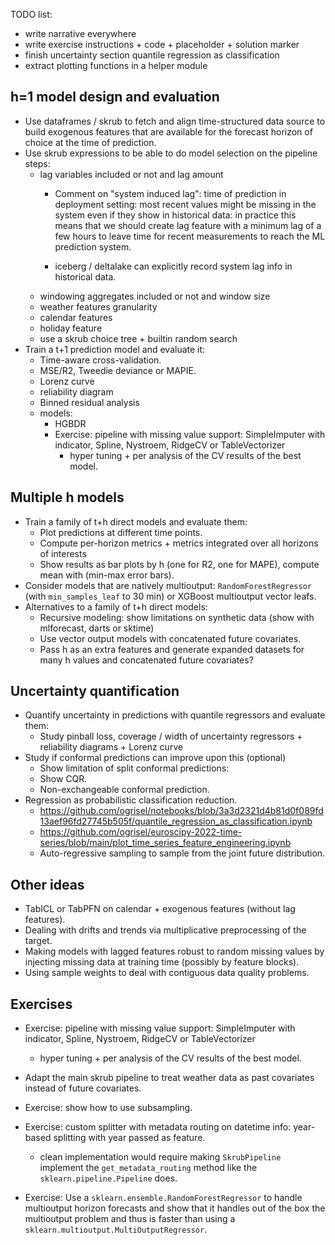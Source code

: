 
TODO list:

- write narrative everywhere
- write exercise instructions + code + placeholder + solution marker
- finish uncertainty section quantile regression as classification
- extract plotting functions in a helper module


## h=1 model design and evaluation

- Use dataframes / skrub to fetch and align time-structured data source to
  build exogenous features that are available for the forecast horizon of
  choice at the time of prediction.
- Use skrub expressions to be able to do model selection on the pipeline steps:
    - lag variables included or not and lag amount
        - Comment on "system induced lag": time of prediction in deployment
          setting: most recent values might be missing in the system even if
          they show in historical data: in practice this means that we should
          create lag feature with a minimum lag of a few hours to leave time
          for recent measurements to reach the ML prediction system.

        - iceberg / deltalake can explicitly record system lag info in
          historical data.
    - windowing aggregates included or not and window size
    - weather features granularity
    - calendar features
    - holiday feature
    - use a skrub choice tree + builtin random search
- Train a t+1 prediction model and evaluate it:
    - Time-aware cross-validation.
    - MSE/R2, Tweedie deviance or MAPIE.
    - Lorenz curve
    - reliability diagram
    - Binned residual analysis
    - models:
        - HGBDR
        - Exercise: pipeline with missing value support: SimpleImputer with
          indicator, Spline, Nystroem, RidgeCV or TableVectorizer
            - hyper tuning + per analysis of the CV results of the best model.

## Multiple h models

- Train a family of t+h direct models and evaluate them:
    - Plot predictions at different time points.
    - Compute per-horizon metrics + metrics integrated over all horizons of interests
    - Show results as bar plots by h (one for R2, one for MAPE), compute mean
      with (min-max error bars).
- Consider models that are natively multioutput: `RandomForestRegressor` (with
  `min_samples_leaf` to 30 min) or XGBoost multioutput vector leafs.
- Alternatives to a family of t+h direct models:
    - Recursive modeling: show limitations on synthetic data (show with mlforecast, darts or sktime)
    - Use vector output models with concatenated future covariates.
    - Pass h as an extra features and generate expanded datasets for many h values and concatenated future covariates?

## Uncertainty quantification

- Quantify uncertainty in predictions with quantile regressors and evaluate them:
    - Study pinball loss, coverage / width of uncertainty regressors + reliability diagrams + Lorenz curve
- Study if conformal predictions can improve upon this (optional)
    - Show limitation of split conformal predictions:
    - Show CQR.
    - Non-exchangeable conformal prediction.
- Regression as probabilistic classification reduction.
    - https://github.com/ogrisel/notebooks/blob/3a3d2321d4b81d0f089fd13aef96fd27745b505f/quantile_regression_as_classification.ipynb
    - https://github.com/ogrisel/euroscipy-2022-time-series/blob/main/plot_time_series_feature_engineering.ipynb
    - Auto-regressive sampling to sample from the joint future distribution.

## Other ideas

- TabICL or TabPFN on calendar + exogenous features (without lag features).
- Dealing with drifts and trends via multiplicative preprocessing of the target.
- Making models with lagged features robust to random missing values by injecting missing data at training time (possibly by feature blocks).
- Using sample weights to deal with contiguous data quality problems.


## Exercises

- Exercise: pipeline with missing value support: SimpleImputer with
  indicator, Spline, Nystroem, RidgeCV or TableVectorizer
    - hyper tuning + per analysis of the CV results of the best model.

- Adapt the main skrub pipeline to treat weather data as past covariates
  instead of future covariates.

- Exercise: show how to use subsampling.

- Exercise: custom splitter with metadata routing on datetime info: year-based splitting with year passed as feature.
    - clean implementation would require making `SkrubPipeline` implement the `get_metadata_routing` method like the `sklearn.pipeline.Pipeline` does.

- Exercise: Use a `sklearn.ensemble.RandomForestRegressor` to handle multioutput
  horizon forecasts and show that it handles out of the box the multioutput
  problem and thus is faster than using a `sklearn.multioutput.MultiOutputRegressor`.
